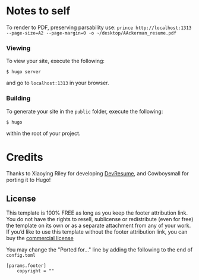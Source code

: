 # Notes to self

To render to PDF, preserving parsability use: 
`prince http://localhost:1313 --page-size=A2 --page-margin=0 -o ~/desktop/AAckerman_resume.pdf`


### Viewing

To view your site, execute the following: 

    $ hugo server

and go to `localhost:1313` in your browser.

### Building

To generate your site in the `public` folder, execute the following:

    $ hugo

within the root of your project.


# Credits

Thanks to Xiaoying Riley for developing [DevResume](//github.com/xriley/DevResume-Theme), and Cowboysmall for porting it to Hugo!


## License

This template is 100% FREE as long as you keep the footer attribution link. You do not have the rights to resell, 
sublicense or redistribute (even for free) the template on its own or as a separate attachment from any of your work.
If you’d like to use this template without the footer attribution link, you can buy the 
[commercial license](https://themes.3rdwavemedia.com/bootstrap-templates/resume/devresume-free-bootstrap-4-resume-cv-template-for-developers/)

You may change the "Ported for..." line by adding the following to the end of `config.toml`
    
    [params.footer]
        copyright = ""

